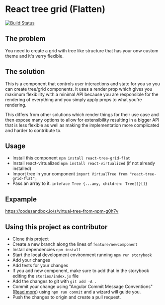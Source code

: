 # React tree grid (Flatten)
[![Build Status](https://travis-ci.org/adyz/react-tree-grid.svg?branch=master)](https://travis-ci.org/adyz/react-tree-grid)

## The problem

You need to create a grid with tree like structure that has your onw custom theme and it's verry flexible.


## The solution

This is a component that controls user interactions and state for you so you can create tree/grid components. It uses a render prop which gives you maximum flexibility with a minimal API because you are responsible for the rendering of everything and you simply apply props to what you're rendering.

This differs from other solutions which render things for their use case and then expose many options to allow for extensibility resulting in a bigger API that is less flexible as well as making the implementation more complicated and harder to contribute to.


## Usage
- Install this component `npm install react-tree-grid-flat`
- Install react-virtualized `npm install react-virtualized` (if not already installed)
- Import tree in your component `import VirtualTree from "react-tree-grid-flat";`
- Pass an array to it. `inteface Tree {...any, children: Tree[]}[]}`


## Expample
https://codesandbox.io/s/virtual-tree-from-npm-g0h7v

## Using this project as contributor
- Clone this project
- Create a new branch along the lines of `feature/newcomponent`
- Install dependencies `npm install`
- Start the local development environment running `npm run storybook`
- Add your changes
- Add tests for your changes
- If you add new component, make sure to add that in the storybook editing the `stories/index.js` file
- Add the changes to git with `git add -A .`
- Commit your change using "Angular Commit Message Conventions" ([Read more](https://gist.github.com/stephenparish/9941e89d80e2bc58a153)) using `npm run commit` and a wizard will guide you.
- Push the changes to origin and create a pull request.






